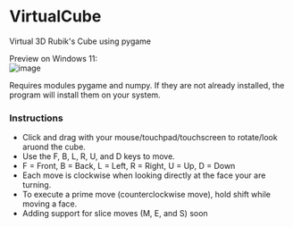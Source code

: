 # VirtualCube
Virtual 3D Rubik's Cube using pygame

Preview on Windows 11:  
![image](https://github.com/user-attachments/assets/8eb2a847-7a48-48b1-9dea-5e6f74b70cba)

Requires modules pygame and numpy. If they are not already installed, the program will install them on your system.


### Instructions  
* Click and drag with your mouse/touchpad/touchscreen to rotate/look aruond the cube.  
* Use the F, B, L, R, U, and D keys to move.
* F = Front, B = Back, L = Left, R = Right, U = Up, D = Down
* Each move is clockwise when looking directly at the face your are turning.
* To execute a prime move (counterclockwise move), hold shift while moving a face.
* Adding support for slice moves (M, E, and S) soon
